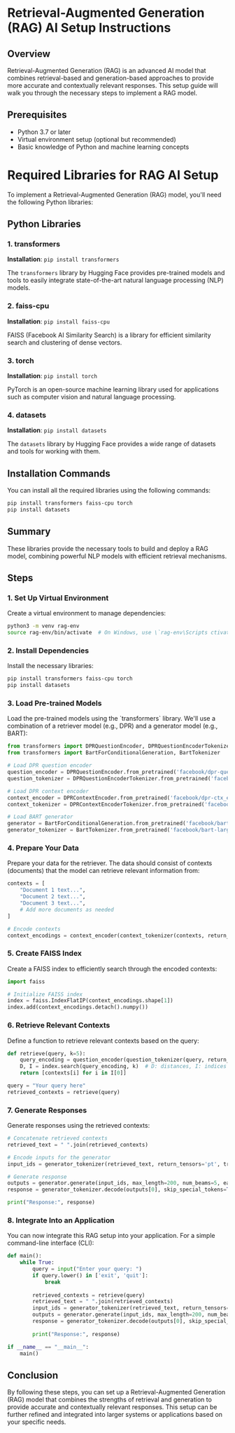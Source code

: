 
# Retrieval-Augmented Generation (RAG) AI Setup Instructions

## Overview
Retrieval-Augmented Generation (RAG) is an advanced AI model that combines retrieval-based and generation-based approaches to provide more accurate and contextually relevant responses. This setup guide will walk you through the necessary steps to implement a RAG model.

## Prerequisites
- Python 3.7 or later
- Virtual environment setup (optional but recommended)
- Basic knowledge of Python and machine learning concepts

# Required Libraries for RAG AI Setup

To implement a Retrieval-Augmented Generation (RAG) model, you'll need the following Python libraries:

## Python Libraries

### 1. transformers
**Installation**: `pip install transformers`

The `transformers` library by Hugging Face provides pre-trained models and tools to easily integrate state-of-the-art natural language processing (NLP) models.

### 2. faiss-cpu
**Installation**: `pip install faiss-cpu`

FAISS (Facebook AI Similarity Search) is a library for efficient similarity search and clustering of dense vectors.

### 3. torch
**Installation**: `pip install torch`

PyTorch is an open-source machine learning library used for applications such as computer vision and natural language processing.

### 4. datasets
**Installation**: `pip install datasets`

The `datasets` library by Hugging Face provides a wide range of datasets and tools for working with them.

## Installation Commands

You can install all the required libraries using the following commands:

```bash
pip install transformers faiss-cpu torch
pip install datasets
```

## Summary

These libraries provide the necessary tools to build and deploy a RAG model, combining powerful NLP models with efficient retrieval mechanisms.

## Steps

### 1. Set Up Virtual Environment
Create a virtual environment to manage dependencies:
```bash
python3 -m venv rag-env
source rag-env/bin/activate  # On Windows, use \`rag-env\Scripts ctivate\`
```

### 2. Install Dependencies
Install the necessary libraries:
```bash
pip install transformers faiss-cpu torch
pip install datasets
```

### 3. Load Pre-trained Models
Load the pre-trained models using the \`transformers\` library. We'll use a combination of a retriever model (e.g., DPR) and a generator model (e.g., BART):
```python
from transformers import DPRQuestionEncoder, DPRQuestionEncoderTokenizer, DPRContextEncoder, DPRContextEncoderTokenizer
from transformers import BartForConditionalGeneration, BartTokenizer

# Load DPR question encoder
question_encoder = DPRQuestionEncoder.from_pretrained('facebook/dpr-question_encoder-single-nq-base')
question_tokenizer = DPRQuestionEncoderTokenizer.from_pretrained('facebook/dpr-question_encoder-single-nq-base')

# Load DPR context encoder
context_encoder = DPRContextEncoder.from_pretrained('facebook/dpr-ctx_encoder-single-nq-base')
context_tokenizer = DPRContextEncoderTokenizer.from_pretrained('facebook/dpr-ctx_encoder-single-nq-base')

# Load BART generator
generator = BartForConditionalGeneration.from_pretrained('facebook/bart-large')
generator_tokenizer = BartTokenizer.from_pretrained('facebook/bart-large')
```

### 4. Prepare Your Data
Prepare your data for the retriever. The data should consist of contexts (documents) that the model can retrieve relevant information from:
```python
contexts = [
    "Document 1 text...",
    "Document 2 text...",
    "Document 3 text...",
    # Add more documents as needed
]

# Encode contexts
context_encodings = context_encoder(context_tokenizer(contexts, return_tensors='pt', truncation=True, padding=True)['input_ids']).pooler_output
```

### 5. Create FAISS Index
Create a FAISS index to efficiently search through the encoded contexts:
```python
import faiss

# Initialize FAISS index
index = faiss.IndexFlatIP(context_encodings.shape[1])
index.add(context_encodings.detach().numpy())
```

### 6. Retrieve Relevant Contexts
Define a function to retrieve relevant contexts based on the query:
```python
def retrieve(query, k=5):
    query_encoding = question_encoder(question_tokenizer(query, return_tensors='pt')['input_ids']).pooler_output.detach().numpy()
    D, I = index.search(query_encoding, k)  # D: distances, I: indices
    return [contexts[i] for i in I[0]]

query = "Your query here"
retrieved_contexts = retrieve(query)
```

### 7. Generate Responses
Generate responses using the retrieved contexts:
```python
# Concatenate retrieved contexts
retrieved_text = " ".join(retrieved_contexts)

# Encode inputs for the generator
input_ids = generator_tokenizer(retrieved_text, return_tensors='pt', truncation=True, padding=True)['input_ids']

# Generate response
outputs = generator.generate(input_ids, max_length=200, num_beams=5, early_stopping=True)
response = generator_tokenizer.decode(outputs[0], skip_special_tokens=True)

print("Response:", response)
```

### 8. Integrate Into an Application
You can now integrate this RAG setup into your application. For a simple command-line interface (CLI):
```python
def main():
    while True:
        query = input("Enter your query: ")
        if query.lower() in ['exit', 'quit']:
            break
        
        retrieved_contexts = retrieve(query)
        retrieved_text = " ".join(retrieved_contexts)
        input_ids = generator_tokenizer(retrieved_text, return_tensors='pt', truncation=True, padding=True)['input_ids']
        outputs = generator.generate(input_ids, max_length=200, num_beams=5, early_stopping=True)
        response = generator_tokenizer.decode(outputs[0], skip_special_tokens=True)
        
        print("Response:", response)

if __name__ == "__main__":
    main()
```

## Conclusion
By following these steps, you can set up a Retrieval-Augmented Generation (RAG) model that combines the strengths of retrieval and generation to provide accurate and contextually relevant responses. This setup can be further refined and integrated into larger systems or applications based on your specific needs.
